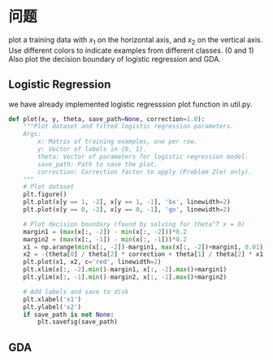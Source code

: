 # 问题
plot a training data with $x_1$ on the horizontal axis, and $x_2$ on the vertical axis.  
Use different colors to indicate examples from different classes. (0 and 1)  
Also plot the decision boundary of logistic regression and GDA.

## Logistic Regression
we have already implemented logistic regresssion plot function in util.py.
```python
def plot(x, y, theta, save_path=None, correction=1.0):
    """Plot dataset and fitted logistic regression parameters.
    Args:
        x: Matrix of training examples, one per row.
        y: Vector of labels in {0, 1}.
        theta: Vector of parameters for logistic regression model.
        save_path: Path to save the plot.
        correction: Correction factor to apply (Problem 2(e) only).
    """
    # Plot dataset
    plt.figure()
    plt.plot(x[y == 1, -2], x[y == 1, -1], 'bx', linewidth=2)
    plt.plot(x[y == 0, -2], x[y == 0, -1], 'go', linewidth=2)

    # Plot decision boundary (found by solving for theta^T x = 0)
    margin1 = (max(x[:, -2]) - min(x[:, -2]))*0.2
    margin2 = (max(x[:, -1]) - min(x[:, -1]))*0.2
    x1 = np.arange(min(x[:, -2])-margin1, max(x[:, -2])+margin1, 0.01)
    x2 = -(theta[0] / theta[2] * correction + theta[1] / theta[2] * x1)
    plt.plot(x1, x2, c='red', linewidth=2)
    plt.xlim(x[:, -2].min()-margin1, x[:, -2].max()+margin1)
    plt.ylim(x[:, -1].min()-margin2, x[:, -1].max()+margin2)

    # Add labels and save to disk
    plt.xlabel('x1')
    plt.ylabel('x2')
    if save_path is not None:
        plt.savefig(save_path)
```

## GDA

